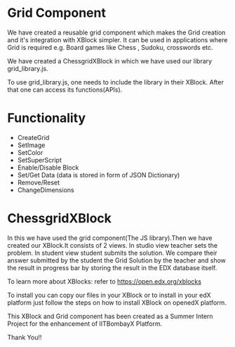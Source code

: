 # Grid Component

We have created a reusable grid component which makes the Grid creation and it's integration with XBlock simpler.
It can be used in applications where Grid is required e.g. Board games like Chess , Sudoku, crosswords etc.

We have created a ChessgridXBlock in which we have used our library grid_library.js.

To use grid_library.js, one needs to include the library in their XBlock.
After that one can access its functions(APIs).

# Functionality

  - CreateGrid
  - SetImage
  - SetColor
  - SetSuperScript
  - Enable/Disable Block
  - Set/Get Data     (data is stored in form of JSON Dictionary)
  - Remove/Reset
  - ChangeDimensions


# ChessgridXBlock
In this we have used the grid component(The JS library).Then we have created our XBlock.It consists of 2 views.
In studio view teacher sets the problem.
In student view student submits the solution.
We compare their answer submitted by the student the Grid Solution by the teacher and show the result in progress bar by storing the result in the EDX database itself.

To learn more about XBlocks:
refer to https://open.edx.org/xblocks

To install you can copy our files in your XBlock or to install in your edX platform just follow the steps on how to install XBlock on openedX platform.

This XBlock and Grid component has been created as a Summer Intern Project for the enhancement of IITBombayX Platform.

Thank You!!

